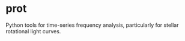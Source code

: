 # prot
Python tools for time-series frequency analysis, particularly for stellar rotational light curves. 
